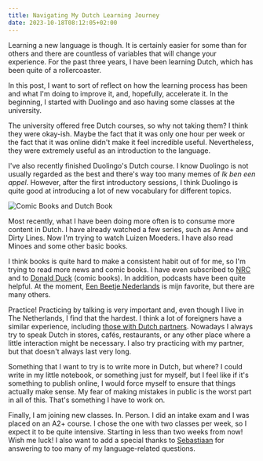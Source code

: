 ```yaml
---
title: Navigating My Dutch Learning Journey
date: 2023-10-18T08:12:05+02:00
---
```


Learning a new language is though. It is certainly easier for some than for others and there are countless of variables that will change your experience. For the past three years, I have been learning Dutch, which has been quite of a rollercoaster.

<!--more-->

In this post, I want to sort of reflect on how the learning process has been and what I'm doing to improve it, and, hopefully, accelerate it. In the beginning, I started with Duolingo and aso having some classes at the university.

The university offered free Dutch courses, so why not taking them? I think they were okay-ish. Maybe the fact that it was only one hour per week or the fact that it was online didn't make it feel incredible useful. Nevertheless, they were extremely useful as an introduction to the language.

I've also recently finished Duolingo's Dutch course. I know Duolingo is not usually regarded as the best and there's way too many memes of *Ik ben een appel*. However, after the first introductory sessions, I think Duolingo is quite good at introducing a lot of new vocabulary for different topics.

![Comic Books and Dutch Book](cdn:/2023-10-dutch-books?class=fw)

Most recently, what I have been doing more often is to consume more content in Dutch. I have already watched a few series, such as Anne+ and Dirty Lines. Now I'm trying to watch Luizen Moeders. I have also read Minoes and some other basic books.

I think books is quite hard to make a consistent habit out of for me, so I'm trying to read more news and comic books. I have even subscribed to [NRC](https://www.nrc.nl/) and to [Donald Duck](https://donaldduck.nl/) (comic books). In addition, podcasts have been quite helpful. At the moment, [Een Beetje Nederlands](https://www.eenbeetjenederlands.nl/) is mijn favorite, but there are many others.

Practice! Practicing by talking is very important and, even though I live in The Netherlands, I find that the hardest. I think a lot of foreigners have a similar experience, including [those with Dutch partners](https://www.dutchnews.nl/2023/04/theyll-just-throw-in-wvttkje-i-find-it-really-funny/). Nowadays I always try to speak Dutch in stores, cafés, restaurants, or any other place where a little interaction might be necessary. I also try practicing with my partner, but that doesn't always last very long.

Something that I want to try is to write more in Dutch, but where? I could write in my little notebook, or something just for myself, but I feel like if it's something to publish online, I would force myself to ensure that things actually make sense. My fear of making mistakes in public is the worst part in all of this. That's something I have to work on.

Finally, I am joining new classes. In. Person. I did an intake exam and I was placed on an A2+ course. I chose the one with two classes per week, so I expect it to be quite intensive. Starting in less than two weeks from now! Wish me luck! I also want to add a special thanks to [Sebastiaan](https://seblog.nl/) for answering to too many of my language-related questions.

